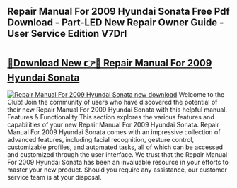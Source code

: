 ## Repair Manual For 2009 Hyundai Sonata Free Pdf Download - Part-LED New Repair Owner Guide - User Service Edition V7Drl

# <h2><a href="http://bc89326.oget.top/?id=Repair+Manual+For+2009+Hyundai+Sonata">🔗Download New 👉🔴 Repair Manual For 2009 Hyundai Sonata</a></h2>

[![Repair Manual For 2009 Hyundai Sonata new download](https://i.imgur.com/5g1atiW.png)](http://bc89326.oget.top/?id=Repair+Manual+For+2009+Hyundai+Sonata)
Welcome to the Club! Join the community of users who have discovered the potential of their new Repair Manual For 2009 Hyundai Sonata with this helpful manual. Features & Functionality This section explores the various features and capabilities of your new Repair Manual For 2009 Hyundai Sonata. Repair Manual For 2009 Hyundai Sonata comes with an impressive collection of advanced features, including facial recognition, gesture control, customizable profiles, and automated tasks, all of which can be accessed and customized through the user interface. We trust that the Repair Manual For 2009 Hyundai Sonata has been an invaluable resource in your efforts to master your new product. Should you require any assistance, our customer service team is at your disposal.
